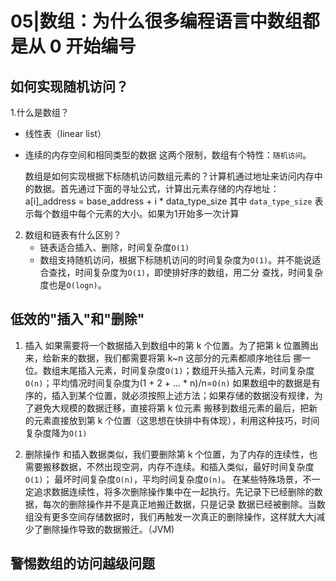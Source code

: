 # 05|数组：为什么很多编程语言中数组都是从 0 开始编号

## 如何实现随机访问？

1.什么是数组？
- 线性表（linear list）
- 连续的内存空间和相同类型的数据
    这两个限制，数组有个特性：`随机访问`。

    数组是如何实现根据下标随机访问数组元素的？计算机通过地址来访问内存中的数据。首先通过下面的寻址公式，计算出元素存储的内存地址：
        a[i]_address = base_address + i * data_type_size
    其中 `data_type_size` 表示每个数组中每个元素的大小。如果为1开始多一次计算

2. 数组和链表有什么区别？
    - 链表适合插入、删除，时间复杂度`O(1)`
    - 数组支持随机访问，根据下标随机访问的时间复杂度为`O(1)`。并不能说适合查找，时间复杂度为`O(1)`，即使排好序的数组，用二分
    查找，时间复杂度也是`O(logn)`。
      
## 低效的"插入"和"删除"

1. 插入
    如果需要将一个数据插入到数组中的第 k 个位置。为了把第 k 位置腾出来，给新来的数据，我们都需要将第 k~n 这部分的元素都顺序地往后
   挪一位。数组末尾插入元素，时间复杂度`O(1)`；数组开头插入元素，时间复杂度`O(n)`；平均情况时间复杂度为(1 + 2 + ... * n)/n=`O(n)`
    如果数组中的数据是有序的，插入到某个位置，就必须按照上述方法；如果存储的数据没有规律，为了避免大规模的数据迁移，直接将第 k 位元素
   搬移到数组元素的最后，把新的元素直接放到第 k 个位置（这思想在快排中有体现），利用这种技巧，时间复杂度降为`O(1)`
   
2. 删除操作
    和插入数据类似，我们要删除第 k 个位置，为了内存的连续性，也需要搬移数据，不然出现空洞，内存不连续。和插入类似，最好时间复杂度`O(1)`；
   最坏时间复杂度`O(n)`，平均时间复杂度`O(n)`。
    在某些特殊场景，不一定追求数据连续性，将多次删除操作集中在一起执行。先记录下已经删除的数据，每次的删除操作并不是真正地搬迁数据，只是记录
   数据已经被删除。当数组没有更多空间存储数据时，我们再触发一次真正的删除操作，这样就大大j减少了删除操作导致的数据搬迁。（JVM)
   
## 警惕数组的访问越级问题

